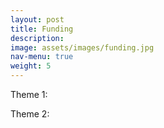 ```yaml
---
layout: post
title: Funding
description: 
image: assets/images/funding.jpg
nav-menu: true
weight: 5
---
```


Theme 1: 

Theme 2: 
